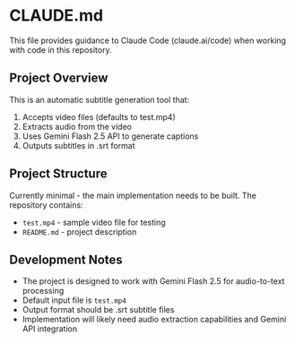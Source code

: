 # CLAUDE.md

This file provides guidance to Claude Code (claude.ai/code) when working with code in this repository.

## Project Overview

This is an automatic subtitle generation tool that:
1. Accepts video files (defaults to test.mp4)
2. Extracts audio from the video
3. Uses Gemini Flash 2.5 API to generate captions
4. Outputs subtitles in .srt format

## Project Structure

Currently minimal - the main implementation needs to be built. The repository contains:
- `test.mp4` - sample video file for testing
- `README.md` - project description

## Development Notes

- The project is designed to work with Gemini Flash 2.5 for audio-to-text processing
- Default input file is `test.mp4`
- Output format should be .srt subtitle files
- Implementation will likely need audio extraction capabilities and Gemini API integration